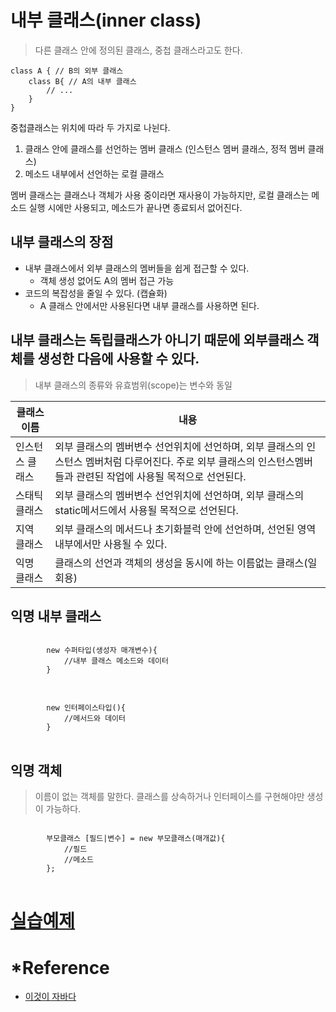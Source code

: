 # 내부 클래스(inner class)
> 다른 클래스 안에 정의된 클래스, 중첩 클래스라고도 한다.

```
class A { // B의 외부 클래스
	class B{ // A의 내부 클래스
		// ...	
	}
}
```

중첩클래스는 위치에 따라 두 가지로 나뉜다. 

1. 클래스 안에 클래스를 선언하는 멤버 클래스 (인스턴스 멤버 클래스, 정적 멤버 클래스)
2. 메소드 내부에서 선언하는 로컬 클래스

멤버 클래스는 클래스나 객체가 사용 중이라면 재사용이 가능하지만, 로컬 클래스는 메소드 실행 시에만 사용되고, 메소드가 끝나면 종료되서 없어진다.

## 내부 클래스의 장점
+ 내부 클래스에서 외부 클래스의 멤버들을 쉽게 접근할 수 있다.
	+ 객체 생성 없어도 A의 멤버 접근 가능
+ 코드의 복잡성을 줄일 수 있다. (캡슐화)
	+ A 클래스 안에서만 사용된다면 내부 클래스를 사용하면 된다.
	
## 내부 클래스는 독립클래스가 아니기 때문에 외부클래스 객체를 생성한 다음에 사용할 수 있다.
> 내부 클래스의 종류와 유효범위(scope)는 변수와 동일

|클래스 이름|내용|
|------|---|
|인스턴스 클래스|외부 클래스의 멤버변수 선언위치에 선언하며, 외부 클래스의 인스턴스 멤버처럼 다루어진다. 주로 외부 클래스의 인스턴스멤버들과 관련된 작업에 사용될 목적으로 선언된다.|
|스태틱 클래스|외부 클래스의 멤버변수 선언위치에 선언하며, 외부 클래스의 static메서드에서 사용될 목적으로 선언된다.|
|지역 클래스|외부 클래스의 메서드나 초기화블럭 안에 선언하며, 선언된 영역 내부에서만 사용될 수 있다.|
|익명 클래스|클래스의 선언과 객체의 생성을 동시에 하는 이름없는 클래스(일회용)|

## 익명 내부 클래스
<pre>
<code>
		new 수퍼타입(생성자 매개변수){
			//내부 클래스 메소드와 데이터
		}
</code>
</pre>

<pre>
<code>
		new 인터페이스타입(){
			//메서드와 데이터
		}
</code>
</pre>

## 익명 객체
> 이름이 없는 객체를 말한다. 클래스를 상속하거나 인터페이스를 구현해야만 생성이 가능하다.

<pre>
<code>
		부모클래스 [필드|변수] = new 부모클래스(매개값){
			//필드
			//메소드
		};
</code>
</pre>

# [실습예제](https://github.com/gongcha34/TIL/tree/master/15.%20NestedClass)

# *Reference
+ [이것이 자바다](http://www.yes24.com/Product/Goods/15651484)
